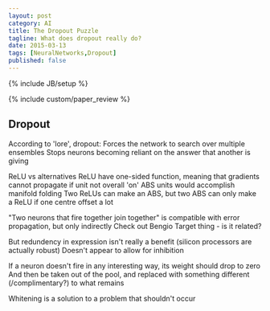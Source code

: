```yaml
---
layout: post
category: AI
title: The Dropout Puzzle
tagline: What does dropout really do?
date: 2015-03-13
tags: [NeuralNetworks,Dropout]
published: false
---
```

{% include JB/setup %}

{% include custom/paper_review %}

Dropout
------------


According to 'lore', dropout:
  Forces the network to search over multiple ensembles
  Stops neurons becoming reliant on the answer that another is giving
  

ReLU vs alternatives 
  ReLU have one-sided function, meaning that gradients cannot propagate if unit not overall 'on'
  ABS units would accomplish manifold folding
  Two ReLUs can make an ABS, but two ABS can only make a ReLU if one centre offset a lot

"Two neurons that fire together join together" is compatible with error propagation, but only indirectly
  Check out Bengio Target thing - is it related?


But redundency in expression isn't really a benefit (silicon processors are actually robust)
Doesn't appear to allow for inhibition 

If a neuron doesn't fire in any interesting way, its weight should drop to zero
  And then be taken out of the pool, and replaced with something different (/complimentary?) to what remains
  


Whitening is a solution to a problem that shouldn't occur


